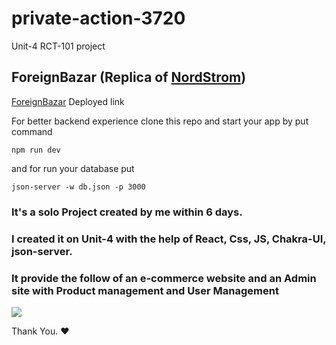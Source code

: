 # private-action-3720
Unit-4 RCT-101 project

## ForeignBazar (Replica of [NordStrom](https://www.nordstrom.com/))
[ForeignBazar](https://foreign-bazar.netlify.app/) Deployed link

For better backend experience clone this repo and start your app by put command 
```
npm run dev
```
and for run your database put 
```
json-server -w db.json -p 3000

```

### It's a solo Project created by me within 6 days.
### I created it on Unit-4 with the help of React, Css, JS, Chakra-UI, json-server.
### It provide the follow of an e-commerce website and an Admin site with Product management and User Management

<img src="https://user-images.githubusercontent.com/94675329/212765286-55e5183b-598b-4648-96b6-1417b234b1b9.png" />

Thank You. ♥
